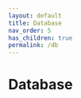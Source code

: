```yaml
---
layout: default
title: Database
nav_order: 5
has_children: true
permalink: /db
---
```


# Database

